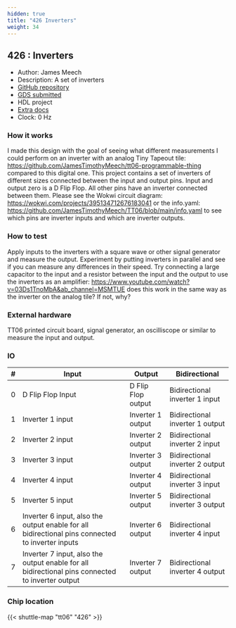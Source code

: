 ```yaml
---
hidden: true
title: "426 Inverters"
weight: 34
---
```


## 426 : Inverters

* Author: James Meech
* Description: A set of inverters
* [GitHub repository](https://github.com/JamesTimothyMeech/TT06-beta)
* [GDS submitted](https://github.com/JamesTimothyMeech/TT06-beta/actions/runs/8680786206)
* HDL project
* [Extra docs](None)
* Clock: 0 Hz

<!---

This file is used to generate your project datasheet. Please fill in the information below and delete any unused
sections.

You can also include images in this folder and reference them in the markdown. Each image must be less than
512 kb in size, and the combined size of all images must be less than 1 MB.
-->


### How it works

I made this design with the goal of seeing what different measurements I could perform on an inverter with an analog Tiny Tapeout tile: https://github.com/JamesTimothyMeech/tt06-programmable-thing compared to this digital one.
This project contains a set of inverters of different sizes connected between the input and output pins. Input and output zero is a D Flip Flop. All other pins have an inverter connected between them. Please see the Wokwi circuit diagram: https://wokwi.com/projects/395134712676183041 or the info.yaml: https://github.com/JamesTimothyMeech/TT06/blob/main/info.yaml to see which pins are inverter inputs and which are inverter outputs.

### How to test

Apply inputs to the inverters with a square wave or other signal generator and measure the output. Experiment by putting inverters in parallel and see if you can measure any differences in their speed. Try connecting a large capacitor to the input and a resistor between the input and the output to use the inverters as an amplifier: https://www.youtube.com/watch?v=03Ds1TnoMbA&ab_channel=MSMTUE does this work in the same way as the inverter on the analog tile? If not, why?

### External hardware

TT06 printed circuit board, signal generator, an oscilliscope or similar to measure the input and output.


### IO

| # | Input          | Output         | Bidirectional   |
| - | -------------- | -------------- | --------------- |
| 0 | D Flip Flop Input | D Flip Flop output | Bidirectional inverter 1 input |
| 1 | Inverter 1 input | Inverter 1 output | Bidirectional inverter 1 output |
| 2 | Inverter 2 input | Inverter 2 output | Bidirectional inverter 2 input |
| 3 | Inverter 3 input | Inverter 3 output | Bidirectional inverter 2 output |
| 4 | Inverter 4 input | Inverter 4 output | Bidirectional inverter 3 input |
| 5 | Inverter 5 input | Inverter 5 output | Bidirectional inverter 3 output |
| 6 | Inverter 6 input, also the output enable for all bidirectional pins connected to inverter inputs | Inverter 6 output | Bidirectional inverter 4 input |
| 7 | Inverter 7 input, also the output enable for all bidirectional pins connected to inverter output | Inverter 7 output | Bidirectional inverter 4 output |

### Chip location

{{< shuttle-map "tt06" "426" >}}
